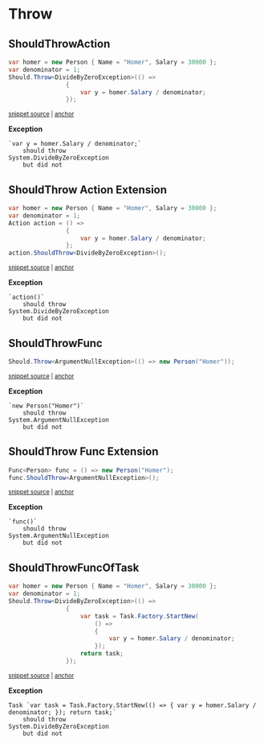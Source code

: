 # Throw

## ShouldThrowAction

<!-- snippet: ShouldThrowExamples.ShouldThrowAction.codeSample.approved.cs -->
<a id='snippet-ShouldThrowExamples.ShouldThrowAction.codeSample.approved.cs'></a>
```cs
var homer = new Person { Name = "Homer", Salary = 30000 };
var denominator = 1;
Should.Throw<DivideByZeroException>(() =>
                {
                    var y = homer.Salary / denominator;
                });
```
<sup><a href='/src/DocumentationExamples/CodeExamples/ShouldThrowExamples.ShouldThrowAction.codeSample.approved.cs#L1-L6' title='File snippet `ShouldThrowExamples.ShouldThrowAction.codeSample.approved.cs` was extracted from'>snippet source</a> | <a href='#snippet-ShouldThrowExamples.ShouldThrowAction.codeSample.approved.cs' title='Navigate to start of snippet `ShouldThrowExamples.ShouldThrowAction.codeSample.approved.cs`'>anchor</a></sup>
<!-- endSnippet -->

**Exception**

<!-- include: ShouldThrowExamples.ShouldThrowAction.exceptionText.approved.txt. path: /src/DocumentationExamples/CodeExamples/ShouldThrowExamples.ShouldThrowAction.exceptionText.approved.txt -->
```
`var y = homer.Salary / denominator;`
    should throw
System.DivideByZeroException
    but did not
```
<!-- endInclude -->


## ShouldThrow Action Extension

<!-- snippet: ShouldThrowExamples.ShouldThrowActionExtension.codeSample.approved.cs -->
<a id='snippet-ShouldThrowExamples.ShouldThrowActionExtension.codeSample.approved.cs'></a>
```cs
var homer = new Person { Name = "Homer", Salary = 30000 };
var denominator = 1;
Action action = () =>
                {
                    var y = homer.Salary / denominator;
                };
action.ShouldThrow<DivideByZeroException>();
```
<sup><a href='/src/DocumentationExamples/CodeExamples/ShouldThrowExamples.ShouldThrowActionExtension.codeSample.approved.cs#L1-L7' title='File snippet `ShouldThrowExamples.ShouldThrowActionExtension.codeSample.approved.cs` was extracted from'>snippet source</a> | <a href='#snippet-ShouldThrowExamples.ShouldThrowActionExtension.codeSample.approved.cs' title='Navigate to start of snippet `ShouldThrowExamples.ShouldThrowActionExtension.codeSample.approved.cs`'>anchor</a></sup>
<!-- endSnippet -->

**Exception**

<!-- include: ShouldThrowExamples.ShouldThrowActionExtension.exceptionText.approved.txt. path: /src/DocumentationExamples/CodeExamples/ShouldThrowExamples.ShouldThrowActionExtension.exceptionText.approved.txt -->
```
`action()`
    should throw
System.DivideByZeroException
    but did not
```
<!-- endInclude -->


## ShouldThrowFunc

<!-- snippet: ShouldThrowExamples.ShouldThrowFunc.codeSample.approved.cs -->
<a id='snippet-ShouldThrowExamples.ShouldThrowFunc.codeSample.approved.cs'></a>
```cs
Should.Throw<ArgumentNullException>(() => new Person("Homer"));
```
<sup><a href='/src/DocumentationExamples/CodeExamples/ShouldThrowExamples.ShouldThrowFunc.codeSample.approved.cs#L1-L1' title='File snippet `ShouldThrowExamples.ShouldThrowFunc.codeSample.approved.cs` was extracted from'>snippet source</a> | <a href='#snippet-ShouldThrowExamples.ShouldThrowFunc.codeSample.approved.cs' title='Navigate to start of snippet `ShouldThrowExamples.ShouldThrowFunc.codeSample.approved.cs`'>anchor</a></sup>
<!-- endSnippet -->

**Exception**

<!-- include: ShouldThrowExamples.ShouldThrowFunc.exceptionText.approved.txt. path: /src/DocumentationExamples/CodeExamples/ShouldThrowExamples.ShouldThrowFunc.exceptionText.approved.txt -->
```
`new Person("Homer")`
    should throw
System.ArgumentNullException
    but did not
```
<!-- endInclude -->

## ShouldThrow Func Extension

<!-- snippet: ShouldThrowExamples.ShouldThrowFuncExtension.codeSample.approved.cs -->
<a id='snippet-ShouldThrowExamples.ShouldThrowFuncExtension.codeSample.approved.cs'></a>
```cs
Func<Person> func = () => new Person("Homer");
func.ShouldThrow<ArgumentNullException>();
```
<sup><a href='/src/DocumentationExamples/CodeExamples/ShouldThrowExamples.ShouldThrowFuncExtension.codeSample.approved.cs#L1-L2' title='File snippet `ShouldThrowExamples.ShouldThrowFuncExtension.codeSample.approved.cs` was extracted from'>snippet source</a> | <a href='#snippet-ShouldThrowExamples.ShouldThrowFuncExtension.codeSample.approved.cs' title='Navigate to start of snippet `ShouldThrowExamples.ShouldThrowFuncExtension.codeSample.approved.cs`'>anchor</a></sup>
<!-- endSnippet -->

**Exception**

<!-- include: ShouldThrowExamples.ShouldThrowFuncExtension.exceptionText.approved.txt. path: /src/DocumentationExamples/CodeExamples/ShouldThrowExamples.ShouldThrowFuncExtension.exceptionText.approved.txt -->
```
`func()`
    should throw
System.ArgumentNullException
    but did not
```
<!-- endInclude -->


## ShouldThrowFuncOfTask

<!-- snippet: ShouldThrowExamples.ShouldThrowFuncOfTask.codeSample.approved.cs -->
<a id='snippet-ShouldThrowExamples.ShouldThrowFuncOfTask.codeSample.approved.cs'></a>
```cs
var homer = new Person { Name = "Homer", Salary = 30000 };
var denominator = 1;
Should.Throw<DivideByZeroException>(() =>
                {
                    var task = Task.Factory.StartNew(
                        () =>
                        {
                            var y = homer.Salary / denominator;
                        });
                    return task;
                });
```
<sup><a href='/src/DocumentationExamples/CodeExamples/ShouldThrowExamples.ShouldThrowFuncOfTask.codeSample.approved.cs#L1-L11' title='File snippet `ShouldThrowExamples.ShouldThrowFuncOfTask.codeSample.approved.cs` was extracted from'>snippet source</a> | <a href='#snippet-ShouldThrowExamples.ShouldThrowFuncOfTask.codeSample.approved.cs' title='Navigate to start of snippet `ShouldThrowExamples.ShouldThrowFuncOfTask.codeSample.approved.cs`'>anchor</a></sup>
<!-- endSnippet -->

**Exception**

<!-- include: ShouldThrowExamples.ShouldThrowFuncOfTask.exceptionText.approved.txt. path: /src/DocumentationExamples/CodeExamples/ShouldThrowExamples.ShouldThrowFuncOfTask.exceptionText.approved.txt -->
```
Task `var task = Task.Factory.StartNew(() => { var y = homer.Salary / denominator; }); return task;`
    should throw
System.DivideByZeroException
    but did not
```
<!-- endInclude -->
